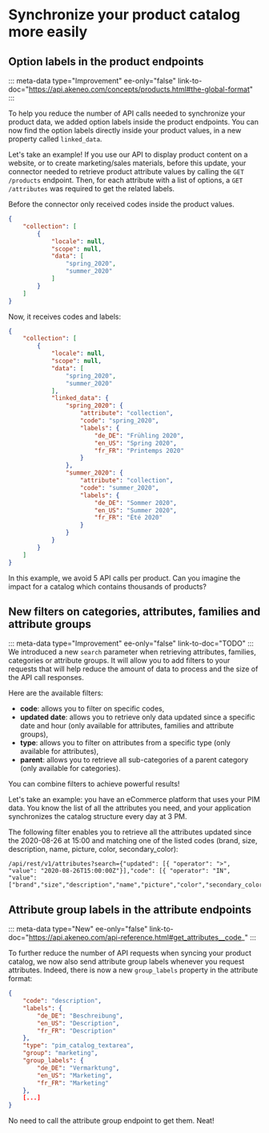 # Synchronize your product catalog more easily

## Option labels in the product endpoints
::: meta-data type="Improvement" ee-only="false" link-to-doc="https://api.akeneo.com/concepts/products.html#the-global-format"
:::

To help you reduce the number of API calls needed to synchronize your product data, we added option labels inside the product endpoints. You can now find the option labels directly inside your product values, in a new property called `linked_data`.

Let's take an example! If you use our API to display product content on a website, or to create marketing/sales materials, before this update, your connector needed to retrieve product attribute values by calling the `GET /products` endpoint. Then, for each attribute with a list of options, a `GET /attributes` was required to get the related labels.

Before the connector only received codes inside the product values.

```json
{
    "collection": [
        {
            "locale": null,
            "scope": null,
            "data": [
                "spring_2020",
                "summer_2020"
            ]
        }
    ]
}
```

Now, it receives codes and labels:

```json
{
    "collection": [
        {
            "locale": null,
            "scope": null,
            "data": [
                "spring_2020",
                "summer_2020"
            ],
            "linked_data": {
                "spring_2020": {
                    "attribute": "collection",
                    "code": "spring_2020",
                    "labels": {
                        "de_DE": "Frühling 2020",
                        "en_US": "Spring 2020",
                        "fr_FR": "Printemps 2020"
                    }
                },
                "summer_2020": {
                    "attribute": "collection",
                    "code": "summer_2020",
                    "labels": {
                        "de_DE": "Sommer 2020",
                        "en_US": "Summer 2020",
                        "fr_FR": "Été 2020"
                    }
                }
            }
        }
    ]
}
```

In this example, we avoid 5 API calls per product. Can you imagine the impact for a catalog which contains thousands of products?

## New filters on categories, attributes, families and attribute groups
::: meta-data type="Improvement" ee-only="false" link-to-doc="TODO"
:::
We introduced a new `search` parameter when retrieving attributes, families, categories or attribute groups. It will allow you to add filters to your requests that will help reduce the amount of data to process and the size of the API call responses.

Here are the available filters:
- **code**: allows you to filter on specific codes,
- **updated date**: allows you to retrieve only data updated since a specific date and hour (only available for attributes, families and attribute groups),
- **type**: allows you to filter on attributes from a specific type (only available for attributes),
- **parent**: allows you to retrieve all sub-categories of a parent category (only available for categories).

You can combine filters to achieve powerful results!

Let's take an example: you have an eCommerce platform that uses your PIM data. You know the list of all the attributes you need, and your application synchronizes the catalog structure every day at 3 PM.  

The following filter enables you to retrieve all the attributes updated since the 2020-08-26 at 15:00 and matching one of the listed codes (brand, size, description, name, picture, color, secondary_color):

```
/api/rest/v1/attributes?search={"updated": [{ "operator": ">", "value": "2020-08-26T15:00:00Z"}],"code": [{ "operator": "IN", "value": ["brand","size","description","name","picture","color","secondary_color"]}]
```

## Attribute group labels in the attribute endpoints  
::: meta-data type="New" ee-only="false" link-to-doc="https://api.akeneo.com/api-reference.html#get_attributes__code_"
:::

To further reduce the number of API requests when syncing your product catalog, we now also send attribute group labels whenever you request attributes. Indeed, there is now a new `group_labels` property in the attribute format:
```json
{
    "code": "description",
    "labels": {
        "de_DE": "Beschreibung",
        "en_US": "Description",
        "fr_FR": "Description"
    },
    "type": "pim_catalog_textarea",
    "group": "marketing",
    "group_labels": {
        "de_DE": "Vermarktung",
        "en_US": "Marketing",
        "fr_FR": "Marketing"
    },
    [...]
}
```
No need to call the attribute group endpoint to get them. Neat!

